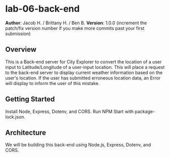 # lab-06-back-end

**Author**: Jacob H. /  Brittany H. / Ben B.
**Version**: 1.0.0 (increment the patch/fix version number if you make more commits past your first submission)

## Overview
<!-- Provide a high level overview of what this application is and why you are building it, beyond the fact that it's an assignment for this class. (i.e. What's your problem domain?) -->

This is a Back-end server for City Explorer to convert the location of a user input to Latitude/Longitude of a user-input location. This will place a request to the back-end server to display current weather information based on the user's location. If the user has submitted erroneous location data, an Error will display to inform the user of this mistake. 

## Getting Started
<!-- What are the steps that a developer user must take in order to build this app on their own machine and get it running? -->
Install Node, Express, Dotenv, and CORS. Run NPM Start with package-lock.json.

## Architecture
<!-- To the best of your ability, provide a detailed description of the application design. What technologies (languages, libraries, etc) you're using, and any other relevant design information. The audience would be a new developer user to the project -->

We will be building this back-end using Node.js, Express, Dotenv, and CORS. 